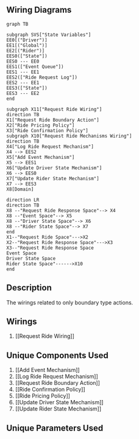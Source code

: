 ## Wiring Diagrams

```mermaid
graph TB

subgraph SVS["State Variables"]
EE0[("Driver")]
EE1[("Global")]
EE2[("Rider")]
EES0(["State"])
EES0 --- EE0
EES1(["Event Queue"])
EES1 --- EE1
EES2(["Ride Request Log"])
EES2 --- EE1
EES3(["State"])
EES3 --- EE2
end

subgraph X11["Request Ride Wiring"]
direction TB
X1["Request Ride Boundary Action"]
X2["Ride Pricing Policy"]
X3["Ride Confirmation Policy"]
subgraph X10["Request Ride Mechanisms Wiring"]
direction TB
X4["Log Ride Request Mechanism"]
X4 --> EES2
X5["Add Event Mechanism"]
X5 --> EES1
X6["Update Driver State Mechanism"]
X6 --> EES0
X7["Update Rider State Mechanism"]
X7 --> EES3
X8[Domain]

direction LR
direction TB
X8 --"Request Ride Response Space"--> X4
X8 --"Event Space"--> X5
X8 --"Driver State Space"--> X6
X8 --"Rider State Space"--> X7
end
X1--"Request Ride Space"--->X2
X2--"Request Ride Response Space"--->X3
X3--"Request Ride Response Space
Event Space
Driver State Space
Rider State Space"------>X10
end
```

## Description

The wirings related to only boundary type actions.
## Wirings
1. [[Request Ride Wiring]]

## Unique Components Used
1. [[Add Event Mechanism]]
2. [[Log Ride Request Mechanism]]
3. [[Request Ride Boundary Action]]
4. [[Ride Confirmation Policy]]
5. [[Ride Pricing Policy]]
6. [[Update Driver State Mechanism]]
7. [[Update Rider State Mechanism]]

## Unique Parameters Used

